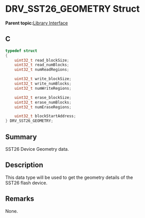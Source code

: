 # DRV\_SST26\_GEOMETRY Struct

**Parent topic:**[Library Interface](GUID-9FCC5D93-AC38-4FA0-88B8-A6C5A9BAF6EF.md)

## C

```c
typedef struct
{
    uint32_t read_blockSize;
    uint32_t read_numBlocks;
    uint32_t numReadRegions;

    uint32_t write_blockSize;
    uint32_t write_numBlocks;
    uint32_t numWriteRegions;

    uint32_t erase_blockSize;
    uint32_t erase_numBlocks;
    uint32_t numEraseRegions;

    uint32_t blockStartAddress;
} DRV_SST26_GEOMETRY;

```

## Summary

SST26 Device Geometry data.

## Description

This data type will be used to get the geometry details of the<br />SST26 flash device.

## Remarks

None.

